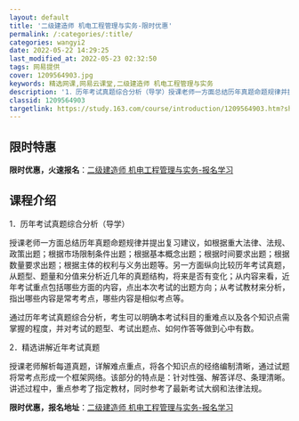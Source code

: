 ```yaml
---
layout: default
title: '二级建造师 机电工程管理与实务-限时优惠'
permalink: /:categories/:title/
categories: wangyi2
date: 2022-05-22 14:29:25
last_modified_at: 2022-05-23 02:32:50
tags: 网易提供
cover: 1209564903.jpg
keywords: 精选网课,网易云课堂,二级建造师 机电工程管理与实务
description: '1．历年考试真题综合分析（导学）授课老师一方面总结历年真题命题规律并提出复习建议，如根据重大法律、法规、政策出题；根据市'
classid: 1209564903
targetlink: https://study.163.com/course/introduction/1209564903.htm?share=1&shareId=1025206652&utm_campaign=share&utm_medium=iphoneShare&utm_source=&utm_u=1025206652
---
```


## 限时特惠

**限时优惠，火速报名**：[二级建造师 机电工程管理与实务-报名学习](https://study.163.com/course/introduction/1209564903.htm?share=1&shareId=1025206652&utm_campaign=share&utm_medium=iphoneShare&utm_source=&utm_u=1025206652)

## 课程介绍

1．历年考试真题综合分析（导学）

授课老师一方面总结历年真题命题规律并提出复习建议，如根据重大法律、法规、政策出题；根据市场限制条件出题；根据基本概念出题；根据时间要求出题；根据数量要求出题；根据主体的权利与义务出题等。另一方面纵向比较历年考试真题，从题型、题量和分值来分析近几年的真题结构，将来是否有变化；从内容来看，近年考试重点包括哪些方面的内容，点出本次考试的出题方向；从考试教材来分析，指出哪些内容是常考考点，哪些内容是相似考点等。



通过历年考试真题综合分析，考生可以明确本考试科目的重难点以及各个知识点需掌握的程度，并对考试的题型、考试出题点、如何作答等做到心中有数。



2．精选讲解近年考试真题

授课老师解析每道真题，详解难点重点，将各个知识点的经络编制清晰，通过试题将常考点形成一个框架网络。该部分的特点是：针对性强、解答详尽、条理清晰。讲述过程中，重点参考了指定教材，同时参考了最新考试大纲和法律法规。

**限时优惠，报名地址**：[二级建造师 机电工程管理与实务-报名学习](https://study.163.com/course/introduction/1209564903.htm?share=1&shareId=1025206652&utm_campaign=share&utm_medium=iphoneShare&utm_source=&utm_u=1025206652)

